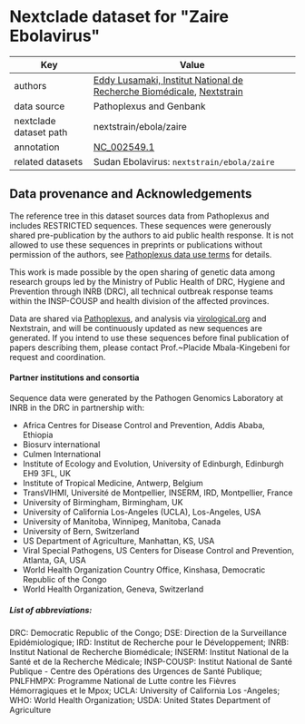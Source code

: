 # Nextclade dataset for "Zaire Ebolavirus"

| Key                    | Value                                                                           |
| ---------------------- | ------------------------------------------------------------------------------- |
| authors                | [Eddy Lusamaki, Institut National de Recherche Biomédicale](https://inrb.net), [Nextstrain](https://nextstrain.org) |
| data source            | Pathoplexus and Genbank                                                                         |
| nextclade dataset path | nextstrain/ebola/zaire                                                          |
| annotation             | [NC_002549.1](https://www.ncbi.nlm.nih.gov/nuccore/NC_002549)                   |
| related datasets       | Sudan Ebolavirus: `nextstrain/ebola/zaire`                                      |



## Data provenance and Acknowledgements

The reference tree in this dataset sources data from Pathoplexus and includes RESTRICTED sequences.
These sequences were generously shared pre-publication by the authors to aid public health response.
It is not allowed to use these sequences in preprints or publications without permission of the authors, see [Pathoplexus data use terms](https://pathoplexus.org/about/terms-of-use/data-use-terms) for details.

This work is made possible by the open sharing of genetic data among research groups led by the Ministry of Public Health of DRC, Hygiene and Prevention through INRB (DRC), all technical outbreak response teams within the INSP-COUSP and health division of the affected provinces.

Data are shared via [Pathoplexus](https://pathoplexus.org), and analysis via [virological.org](https://virological.org) and Nextstrain, and will be continuously updated as new sequences are generated. If you intend to use these sequences before final publication of papers describing them, please contact Prof.~Placide Mbala-Kingebeni for request and coordination.

#### Partner institutions and consortia

Sequence data were generated by the Pathogen Genomics Laboratory at INRB in the DRC in partnership with:

* Africa Centres for Disease Control and Prevention, Addis Ababa, Ethiopia
* Biosurv international
* Culmen International
* Institute of Ecology and Evolution, University of Edinburgh, Edinburgh EH9 3FL, UK
* Institute of Tropical Medicine, Antwerp, Belgium
* TransVIHMI, Université de Montpellier, INSERM, IRD, Montpellier, France
* University of Birmingham, Birmingham, UK
* University of California Los-Angeles (UCLA), Los-Angeles, USA
* University of Manitoba, Winnipeg, Manitoba, Canada
* University of Bern, Switzerland
* US Department of Agriculture, Manhattan, KS, USA
* Viral Special Pathogens, US Centers for Disease Control and Prevention, Atlanta, GA, USA
* World Health Organization Country Office, Kinshasa, Democratic Republic of the Congo
* World Health Organization, Geneva, Switzerland

##### List of abbreviations:

DRC: Democratic Republic of the Congo; DSE: Direction de la Surveillance Epidémiologique; IRD: Institut de Recherche pour le Développement; INRB: Institut National de Recherche Biomédicale; INSERM: Institut National de la Santé et de la Recherche Médicale; INSP-COUSP: Institut National de Santé Publique - Centre des Opérations des Urgences de Santé Publique; PNLFHMPX: Programme National de Lutte contre les Fièvres Hémorragiques et le Mpox; UCLA: University of California Los -Angeles; WHO: World Health Organization; USDA: United States Department of Agriculture


